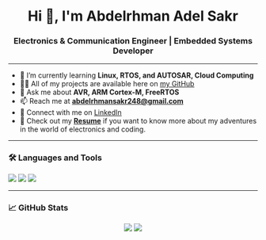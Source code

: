 <h1 align="center">Hi 👋, I'm Abdelrhman Adel Sakr</h1>
<h3 align="center">Electronics & Communication Engineer | Embedded Systems Developer</h3>

---

- 🌱 I’m currently learning **Linux, RTOS, and AUTOSAR, Cloud Computing**
- 👨‍💻 All of my projects are available here on [my GitHub](https://github.com/abdelrhman-adel-sakr)
- 💬 Ask me about **AVR, ARM Cortex-M, FreeRTOS**
- 📫 Reach me at **abdelrhmansakr248@gmail.com**
- 📄 Connect with me on [LinkedIn](https://www.linkedin.com/in/abdelrhman-sakr-6a80552b6/)
- 📑 Check out my **[Resume](https://chat.openai.com/share/file/AKGMenH26SoR34g9QVvDd4)** if you want to know more about my adventures in the world of electronics and coding.

---

### 🛠️ Languages and Tools

<p align="left">
  <img src="https://img.shields.io/badge/C-00599C?style=for-the-badge&logo=c&logoColor=white"/>
  <img src="https://img.shields.io/badge/C++-00599C?style=for-the-badge&logo=c++&logoColor=white"/>
  <img src="https://img.shields.io/badge/FreeRTOS-03254C?style=for-the-badge&logo=freertos&logoColor=white"/>
</p>

---

### 📈 GitHub Stats

<p align="center">
  <img src="https://github-readme-stats.vercel.app/api?username=abdelrhman-adel-sakr&show_icons=true&theme=radical" />
  <img src="https://github-readme-stats.vercel.app/api/top-langs/?username=abdelrhman-adel-sakr&layout=compact&theme=radical" />
</p>
